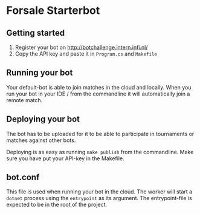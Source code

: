 # Forsale Starterbot

## Getting started
  1. Register your bot on http://botchallenge.intern.infi.nl/
  2. Copy the API key and paste it in `Program.cs` and `Makefile`
  
## Running your bot

Your default-bot is able to join matches in the cloud and locally. When you run your bot in your IDE / from the commandline it will automatically join a remote match.

## Deploying your bot

The bot has to be uploaded for it to be able to participate in tournaments or matches against other bots. 

Deploying is as easy as running `make publish` from the commandline. Make sure you have put your API-key in the Makefile.

## bot.conf

This file is used when running your bot in the cloud. The worker will start a `dotnet` process using the `entrypoint` as its argument.
The entrypoint-file is expected to be in the root of the project.  
